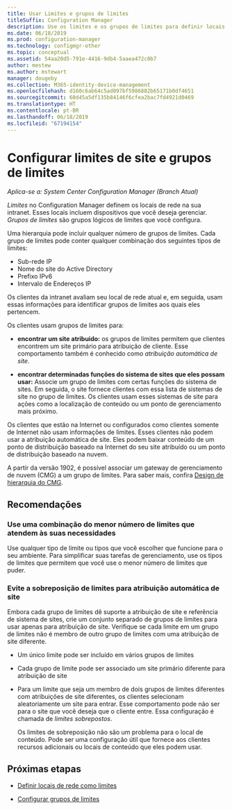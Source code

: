 ```yaml
---
title: Usar Limites e grupos de limites
titleSuffix: Configuration Manager
description: Use os limites e os grupos de limites para definir locais de rede e sistemas de site acessíveis para dispositivos que você gerencia.
ms.date: 06/18/2019
ms.prod: configuration-manager
ms.technology: configmgr-other
ms.topic: conceptual
ms.assetid: 54aa20d5-791e-4416-9db4-5aaea472c0b7
author: mestew
ms.author: mstewart
manager: dougeby
ms.collection: M365-identity-device-management
ms.openlocfilehash: d160c6ab64c5ad097bf5986882b65171b0df4651
ms.sourcegitcommit: 60d45a5df135b84146f6cfea2bac7fd4921d0469
ms.translationtype: HT
ms.contentlocale: pt-BR
ms.lasthandoff: 06/18/2019
ms.locfileid: "67194154"
---
```

# <a name="define-site-boundaries-and-boundary-groups"></a>Configurar limites de site e grupos de limites

*Aplica-se a: System Center Configuration Manager (Branch Atual)*

*Limites* no Configuration Manager definem os locais de rede na sua intranet. Esses locais incluem dispositivos que você deseja gerenciar. *Grupos de limites* são grupos lógicos de limites que você configura.

Uma hierarquia pode incluir qualquer número de grupos de limites. Cada grupo de limites pode conter qualquer combinação dos seguintes tipos de limites:  

- Sub-rede IP  
- Nome do site do Active Directory  
- Prefixo IPv6  
- Intervalo de Endereços IP  

Os clientes da intranet avaliam seu local de rede atual e, em seguida, usam essas informações para identificar grupos de limites aos quais eles pertencem.  

Os clientes usam grupos de limites para:  

- **encontrar um site atribuído:** os grupos de limites permitem que clientes encontrem um site primário para atribuição de cliente. Esse comportamento também é conhecido como *atribuição automática de site*.  

- **encontrar determinadas funções do sistema de sites que eles possam usar:** Associe um grupo de limites com certas funções do sistema de sites. Em seguida, o site fornece clientes com essa lista de sistemas de site no grupo de limites. Os clientes usam esses sistemas de site para ações como a localização de conteúdo ou um ponto de gerenciamento mais próximo.  

Os clientes que estão na Internet ou configurados como clientes somente de Internet não usam informações de limites. Esses clientes não podem usar a atribuição automática de site. Eles podem baixar conteúdo de um ponto de distribuição baseado na Internet do seu site atribuído ou um ponto de distribuição baseado na nuvem.  

A partir da versão 1902, é possível associar um gateway de gerenciamento de nuvem (CMG) a um grupo de limites. Para saber mais, confira [Design de hierarquia do CMG](/sccm/core/clients/manage/cmg/plan-cloud-management-gateway#hierarchy-design).<!--3640932-->


## <a name="BKMK_BoundaryBestPractices"></a> Recomendações

### <a name="use-a-mix-of-the-fewest-boundaries-that-meet-your-needs"></a>Use uma combinação do menor número de limites que atendem às suas necessidades

Use qualquer tipo de limite ou tipos que você escolher que funcione para o seu ambiente. Para simplificar suas tarefas de gerenciamento, use os tipos de limites que permitem que você use o menor número de limites que puder.

### <a name="avoid-overlapping-boundaries-for-automatic-site-assignment"></a>Evite a sobreposição de limites para atribuição automática de site

Embora cada grupo de limites dê suporte a atribuição de site e referência de sistema de sites, crie um conjunto separado de grupos de limites para usar apenas para atribuição de site. Verifique se cada limite em um grupo de limites não é membro de outro grupo de limites com uma atribuição de site diferente.

- Um único limite pode ser incluído em vários grupos de limites  

- Cada grupo de limite pode ser associado um site primário diferente para atribuição de site  

- Para um limite que seja um membro de dois grupos de limites diferentes com atribuições de site diferentes, os clientes selecionam aleatoriamente um site para entrar. Esse comportamento pode não ser para o site que você deseja que o cliente entre. Essa configuração é chamada de *limites sobrepostos*.  

    Os limites de sobreposição não são um problema para o local de conteúdo. Pode ser uma configuração útil que fornece aos clientes recursos adicionais ou locais de conteúdo que eles podem usar.  


## <a name="next-steps"></a>Próximas etapas

- [Definir locais de rede como limites](/sccm/core/servers/deploy/configure/boundaries)

- [Configurar grupos de limites](/sccm/core/servers/deploy/configure/boundary-groups)
